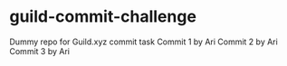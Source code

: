 # guild-commit-challenge
Dummy repo for Guild.xyz commit task
Commit 1 by Ari
Commit 2 by Ari
Commit 3 by Ari

